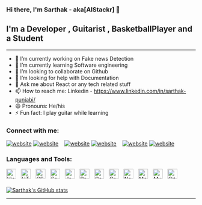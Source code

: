 ### Hi there, I'm Sarthak - aka[AIStackr] 👋

## I'm a Developer , Guitarist , BasketballPlayer and a Student 

<hr>

- 🔭 I’m currently working on Fake news Detection
- 🌱 I’m currently learning Software engineering 
- 👯 I’m looking to collaborate on Github
- 🤔 I’m looking for help with Documentation
- 💬 Ask me about React or any tech related stuff
- 📫 How to reach me: Linkedin -  https://www.linkedin.com/in/sarthak-punjabi/
- 😄 Pronouns: He/his
- ⚡ Fun fact: I play guitar while learning


### Connect with me:

[![website](https://img.icons8.com/color/48/000000/twitter--v1.png)](https://twitter.com/PunjabiSarthak#gh-light-mode-only)
[![website](https://img.icons8.com/color/48/000000/twitter--v1.png)](https://twitter.com/PunjabiSarthak#gh-dark-mode-only)
&nbsp;&nbsp;
[![website](https://img.icons8.com/fluency/48/000000/linkedin.pnghttps://img.icons8.com/fluency/48/000000/linkedin.png)](https://linkedin.com/in/sarthak-punjabi#gh-light-mode-only)
[![website](https://img.icons8.com/fluency/48/000000/linkedin.pnghttps://img.icons8.com/fluency/48/000000/linkedin.png)](https://linkedin.com/in/sarthak-punjabi#gh-dark-mode-only)
&nbsp;&nbsp;
[![website](https://img.icons8.com/fluency/48/000000/instagram-new.png)](https://www.instagram.com/sarthak1139/#gh-light-mode-only)
[![website](https://img.icons8.com/fluency/48/000000/instagram-new.png)](https://www.instagram.com/sarthak1139/#gh-dark-mode-only)

### Languages and Tools:

<img align="left" alt="Visual Studio Code" width="26px" src="https://cdn.jsdelivr.net/gh/devicons/devicon/icons/vscode/vscode-original.svg" style="padding-right:10px;" />
<img align="left" alt="HTML5" width="26px" src="https://cdn.jsdelivr.net/gh/devicons/devicon/icons/html5/html5-original.svg" style="padding-right:10px;" />
<img align="left" alt="CSS3" width="26px" src="https://cdn.jsdelivr.net/gh/devicons/devicon/icons/css3/css3-original.svg" style="padding-right:10px;" />
<img align="left" alt="Sass" width="26px" src="https://cdn.jsdelivr.net/gh/devicons/devicon/icons/sass/sass-original.svg" style="padding-right:10px;" />
<img align="left" alt="JavaScript" width="26px" src="https://cdn.jsdelivr.net/gh/devicons/devicon/icons/javascript/javascript-original.svg" style="padding-right:10px;" />
<img align="left" alt="React" width="26px" src="https://cdn.jsdelivr.net/gh/devicons/devicon/icons/react/react-original.svg" style="padding-right:10px;" />
<img align="left" alt="Gatsby" width="26px" src="https://cdn.jsdelivr.net/gh/devicons/devicon/icons/gatsby/gatsby-original.svg" style="padding-right:10px;" />
<img align="left" alt="GraphQL" width="26px" src="https://cdn.jsdelivr.net/gh/devicons/devicon/icons/graphql/graphql-plain.svg" style="padding-right:10px;" />
<img align="left" alt="Node.js" width="26px" src="https://cdn.jsdelivr.net/gh/devicons/devicon/icons/nodejs/nodejs-original.svg" style="padding-right:10px;" />
<img align="left" alt="MongoDB" width="26px" src="https://cdn.jsdelivr.net/gh/devicons/devicon/icons/mongodb/mongodb-original.svg" style="padding-right:10px;" />
<img align="left" alt="MySQL" width="26px" src="https://cdn.jsdelivr.net/gh/devicons/devicon/icons/mysql/mysql-original.svg" style="padding-right:10px;" />
<img align="left" alt="Git" width="26px" src="https://cdn.jsdelivr.net/gh/devicons/devicon/icons/git/git-original.svg" style="padding-right:10px;" />

<br />
<br />



[![Sarthak's GitHub stats](https://github-readme-stats.vercel.app/api?username=sarthakpunjabi)](https://github.com/sarthakpunjabi/github-readme-stats)


---
